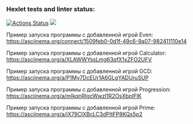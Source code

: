 ### Hexlet tests and linter status:
[![Actions Status](https://github.com/wtffka/java-project-lvl1/workflows/hexlet-check/badge.svg)](https://github.com/wtffka/java-project-lvl1/actions)
<a href="https://github.com/wtffka/java-project-lvl1"><img src="https://api.codeclimate.com/v1/badges/a99a88d28ad37a79dbf6/maintainability" /></a>

Пример запуска программы с добавленной игрой Even: https://asciinema.org/connect/1509feb0-0d1f-49c6-9a07-982411110e14

Пример запуска программы с добавленной игрой Calculator: https://asciinema.org/a/XLAWWYssLmg63qfX1xZFO2UFV

Пример запуска программы с добавленной игрой GCD: https://asciinema.org/a/P1My7DcEUr1A6GLgYADUruSUP

Пример запуска программы с добавленной игрой Progression: https://asciinema.org/a/mIkqnRIgcWwzl1R2OsXbpIFlK

Пример запуска программы с добавленной игрой Prime: https://asciinema.org/a/jX79ClXBcLC3dPItFP8KQs5p2



